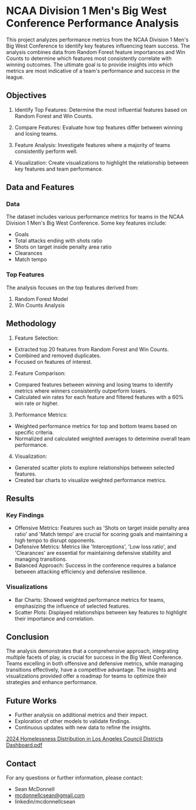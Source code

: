 # NCAA Division 1 Men's Big West Conference Performance Analysis

This project analyzes performance metrics from the NCAA Division 1 Men's Big West Conference to identify key features influencing team success. The analysis combines data from Random Forest feature importances and Win Counts to determine which features most consistently correlate with winning outcomes. The ultimate goal is to provide insights into which metrics are most indicative of a team's performance and success in the league.

## Objectives
1. Identify Top Features: Determine the most influential features based on Random Forest and Win Counts.

2. Compare Features: Evaluate how top features differ between winning and losing teams.

3. Feature Analysis: Investigate features where a majority of teams consistently perform well.

4. Visualization: Create visualizations to highlight the relationship between key features and team performance.

## Data and Features
### Data
The dataset includes various performance metrics for teams in the NCAA Division 1 Men's Big West Conference. Some key features include:

- Goals
- Total attacks ending with shots ratio
- Shots on target inside penalty area ratio
- Clearances
- Match tempo

### Top Features
The analysis focuses on the top features derived from:

1. Random Forest Model
2. Win Counts Analysis

## Methodology
1. Feature Selection:

- Extracted top 20 features from Random Forest and Win Counts.
- Combined and removed duplicates.
- Focused on features of interest.

2. Feature Comparison:

- Compared features between winning and losing teams to identify metrics where winners consistently outperform losers.
- Calculated win rates for each feature and filtered features with a 60% win rate or higher.

3. Performance Metrics:

- Weighted performance metrics for top and bottom teams based on specific criteria.
- Normalized and calculated weighted averages to determine overall team performance.

4. Visualization:

- Generated scatter plots to explore relationships between selected features.
- Created bar charts to visualize weighted performance metrics.

## Results
### Key Findings
- Offensive Metrics: Features such as 'Shots on target inside penalty area ratio' and 'Match tempo' are crucial for scoring goals and maintaining a high tempo to disrupt opponents.
- Defensive Metrics: Metrics like 'Interceptions', 'Low loss ratio', and 'Clearances' are essential for maintaining defensive stability and managing transitions.
- Balanced Approach: Success in the conference requires a balance between attacking efficiency and defensive resilience.

### Visualizations
- Bar Charts: Showed weighted performance metrics for teams, emphasizing the influence of selected features.
- Scatter Plots: Displayed relationships between key features to highlight their importance and correlation.

## Conclusion
The analysis demonstrates that a comprehensive approach, integrating multiple facets of play, is crucial for success in the Big West Conference. Teams excelling in both offensive and defensive metrics, while managing transitions effectively, have a competitive advantage. The insights and visualizations provided offer a roadmap for teams to optimize their strategies and enhance performance.

## Future Works
- Further analysis on additional metrics and their impact.
- Exploration of other models to validate findings.
- Continuous updates with new data to refine the insights.


[2024 Homelessness Distribution in Los Angeles Council Districts Dashboard.pdf](https://github.com/user-attachments/files/17000159/2024.Homelessness.Distribution.in.Los.Angeles.Council.Districts.Dashboard.pdf)
## Contact
For any questions or further information, please contact:

- Sean McDonnell 
- mcdonnellcsean@gmail.com
- linkedin/mcdonnellcsean
